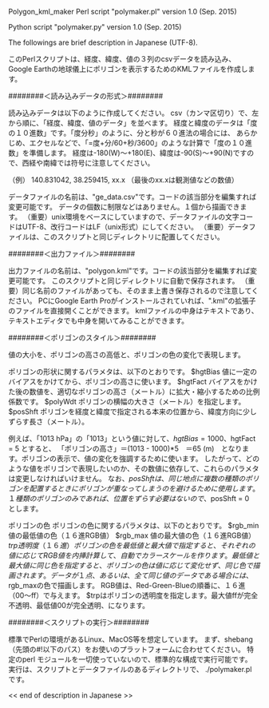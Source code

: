 Polygon_kml_maker
Perl script "polymaker.pl"
version 1.0 (Sep. 2015)

Python script "polymaker.py"
version 1.0 (Sep. 2015)


 The followings are brief description in Japanese (UTF-8).

このPerlスクリプトは、経度、緯度、値の３列のcsvデータを読み込み、
Google Earthの地球儀上にポリゴンを表示するためのKMLファイルを作成します。

########＜読み込みデータの形式＞########

読み込みデータは以下のように作成してください。
csv（カンマ区切り）で、左から順に、「経度、緯度、値のデータ」を並べます。
経度と緯度のデータは「度の１０進数」です。「度分秒」のように、分と秒が６０進法の場合には、
あらかじめ、エクセルなどで、「=度+分/60+秒/3600」のような計算で「度の１０進数」を準備します。
経度は-180(W)〜+180(E)、緯度は-90(S)〜+90(N)ですので、西経や南緯では符号に注意してください。

（例）
 140.831042, 38.259415, xx.x  （最後のxx.xは観測値などの数値）

データファイルの名前は、"ge_data.csv"です。コードの該当部分を編集すれば変更可能です。
データの個数に制限などはありません。１個から描画できます。
（重要）unix環境をベースにしていますので、データファイルの文字コードはUTF-8、改行コードはLF（unix形式）にしてください。
（重要）データファイルは、このスクリプトと同じディレクトリに配置してください。

########＜出力ファイル＞########

出力ファイルの名前は、"polygon.kml"です。コードの該当部分を編集すれば変更可能です。
このスクリプトと同じディレクトリに自動で保存されます。
（重要）同じ名前のファイルがあっても、そのまま上書き保存されるので注意してください。
PCにGoogle Earth Proがインストールされていれば、".kml"の拡張子のファイルを直接開くことができます。
kmlファイルの中身はテキストであり、テキストエディタでも中身を開いてみることができます。

########＜ポリゴンのスタイル＞########

値の大小を、ポリゴンの高さの高低と、ポリゴンの色の変化で表現します。

ポリゴンの形状に関するパラメタは、以下のとおりです。
 $hgtBias  値に一定のバイアスをかけてから、ポリゴンの高さに使います。
 $hgtFact  バイアスをかけた後の数値を、適切なポリゴンの高さ（メートル）に拡大・縮小するための比例係数です。
 $polyWdt  ポリゴンの横幅の大きさ（メートル）を指定します。
 $posShft  ポリゴンを経度と緯度で指定される本来の位置から、緯度方向に少しずらす長さ（メートル）。

例えば、「1013 hPa」の「1013」という値に対して、$hgtBias=1000、$hgtFact = 5 とすると、
「ポリゴンの高さ」＝(1013 - 1000)*5　＝65 (m)　となります。ポリゴンの表示で、値の変化を強調するために使います。
したがって、どのような値をポリゴンで表現したいのか、その数値に依存して、これらのパラメタは変更しなければいけません。
なお、$posShft　は、同じ地点に複数の種類のポリゴンを配置するときにポリゴンが重なってしまうのを避けるために使用します。
１種類のポリゴンのみであれば、位置をずらす必要はないので、$posShft = 0　とします。

ポリゴンの色
ポリゴンの色に関するパラメタは、以下のとおりです。
 $rgb_min  値の最低値の色（１６進RGB値）
 $rgb_max  値の最大値の色（１６進RGB値）
 $trp      透明度（１６進）
ポリゴンの色を最低値と最大値で指定すると、それぞれの値に応じてRGB値を内挿計算して、自動でカラースケールを作ります。
最低値と最大値に同じ色を指定すると、ポリゴンの色は値に応じて変化せず、同じ色で描画されます。
データが１点、あるいは、全て同じ値のデータである場合には、$rgb_maxの色で描画します。
RGB値は、Red-Green-Blueの順番に、１６進（00〜ff）で与えます。
$trpはポリゴンの透明度を指定します。最大値ffが完全不透明、最低値00が完全透明、になります。

########＜スクリプトの実行＞########

標準でPerlの環境があるLinux、MacOS等を想定しています。
まず、shebang（先頭の#!以下のパス）をお使いのプラットフォームに合わせてください。
特定のperl モジュールを一切使っていないので、標準的な構成で実行可能です。
実行は、スクリプトとデータファイルのあるディレクトリで、 ./polymaker.pl  です。

  << end of description in Japanese >>

